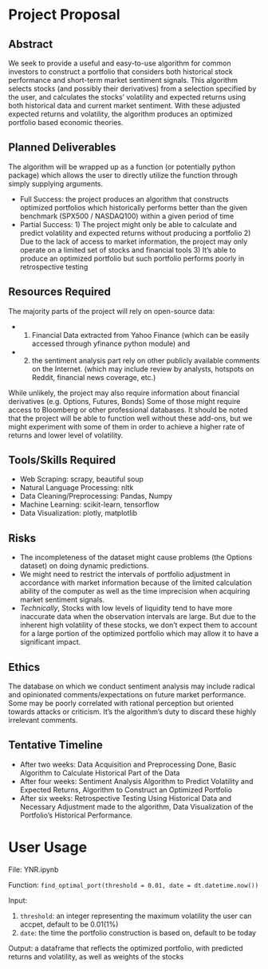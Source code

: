 # Project Proposal


## Abstract

We seek to provide a useful and easy-to-use algorithm for common investors to construct a portfolio that considers both historical stock performance and short-term market sentiment signals. This algorithm selects stocks (and possibly their derivatives) from a selection specified by the user, and calculates the stocks’ volatility and expected returns using both historical data and current market sentiment. With these adjusted expected returns and volatility, the algorithm produces an optimized portfolio based economic theories.
 
## Planned Deliverables

The algorithm will be wrapped up as a function (or potentially python package) which allows the user to directly utilize the function through simply supplying arguments. 

- Full Success: the project produces an algorithm that constructs optimized portfolios which historically performs better than the given benchmark (SPX500 / NASDAQ100) within a given period of time
- Partial Success: 1) The project might only be able to calculate and predict volatility and expected returns without producing a portfolio 2) Due to the lack of access to market information, the project may only operate on a limited set of stocks and financial tools 3) It’s able to produce an optimized portfolio but such portfolio performs poorly in retrospective testing

## Resources Required
 
The majority parts of the project will rely on open-source data:
 
- 1) Financial Data extracted from Yahoo Finance (which can be easily accessed through yfinance python module) and 
- 2) the sentiment analysis part rely on other publicly available comments on the Internet. (which may include review by analysts, hotspots on Reddit, financial news coverage, etc.) 
 
While unlikely, the project may also require information about financial derivatives (e.g. Options, Futures, Bonds) Some of those might require access to Bloomberg or other professional databases. It should be noted that the project will be able to function well without these add-ons, but we might experiment with some of them in order to achieve a higher rate of returns and lower level of volatility.

## Tools/Skills Required
 
- Web Scraping: scrapy, beautiful soup
- Natural Language Processing: nltk
- Data Cleaning/Preprocessing: Pandas, Numpy
- Machine Learning: scikit-learn, tensorflow
- Data Visualization: plotly, matplotlib

## Risks
 
- The incompleteness of the dataset might cause problems (the Options dataset) on doing dynamic predictions.
- We might need to restrict the intervals of portfolio adjustment in accordance with market information because of the limited calculation ability of the computer as well as the time imprecision when acquiring market sentiment signals.
- *Technically*, Stocks with low levels of liquidity tend to have more inaccurate data when the observation intervals are large. But due to the inherent high volatility of these stocks, we don’t expect them to account for a large portion of the optimized portfolio which may allow it to have a significant impact.

## Ethics
 
The database on which we conduct sentiment analysis may include radical and opinionated comments/expectations on future market performance. Some may be poorly correlated with rational perception but oriented towards attacks or criticism. It’s the algorithm’s duty to discard these highly irrelevant comments.
 
## Tentative Timeline 
 
- After two weeks: Data Acquisition and Preprocessing Done, Basic Algorithm to Calculate Historical Part of the Data
- After four weeks: Sentiment Analysis Algorithm to Predict Volatility and Expected Returns, Algorithm to Construct an Optimized Portfolio
- After six weeks: Retrospective Testing Using Historical Data and Necessary Adjustment made to the algorithm, Data Visualization of the Portfolio’s Historical Performance.


# User Usage

File:  YNR.ipynb

Function: `find_optimal_port(threshold = 0.01, date = dt.datetime.now())`


Input: 
1. `threshold`: an integer representing the maximum volatility the user can accpet, default to be 0.01(1%)
2. `date`: the time the portfolio construction is based on, default to be today

Output: a dataframe that reflects the optimized portfolio, with predicted returns and volatility, as well as weights of the stocks


